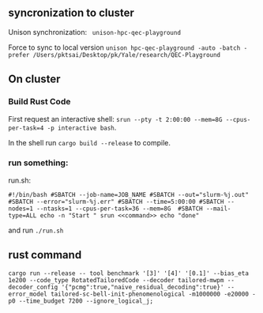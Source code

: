 ## syncronization to cluster

Unison synchronization: ` unison-hpc-qec-playground`

Force to sync to local version
`unison hpc-qec-playground -auto -batch -prefer /Users/pktsai/Desktop/pk/Yale/research/QEC-Playground`

## On cluster
### Build Rust Code
First request an interactive shell: 
`srun --pty -t 2:00:00 --mem=8G --cpus-per-task=4 -p interactive bash`.

In the shell run 
`cargo build --release` 
to compile.

### run something:
run.sh:

`
#!/bin/bash
#SBATCH --job-name=JOB_NAME
#SBATCH --out="slurm-%j.out"
#SBATCH --error="slurm-%j.err"
#SBATCH --time=5:00:00
#SBATCH --nodes=1 --ntasks=1 --cpus-per-task=36 --mem=8G 
#SBATCH --mail-type=ALL
echo -n "Start "
srun <<command>>
echo "done"
`

and run `./run.sh`


## rust command
`cargo run --release -- tool benchmark '[3]' '[4]' '[0.1]' --bias_eta 1e200 --code_type RotatedTailoredCode --decoder tailored-mwpm --decoder_config '{"pcmg":true,"naive_residual_decoding":true}' --error_model tailored-sc-bell-init-phenomenological -m1000000 -e20000 -p0 --time_budget 7200 --ignore_logical_j;`